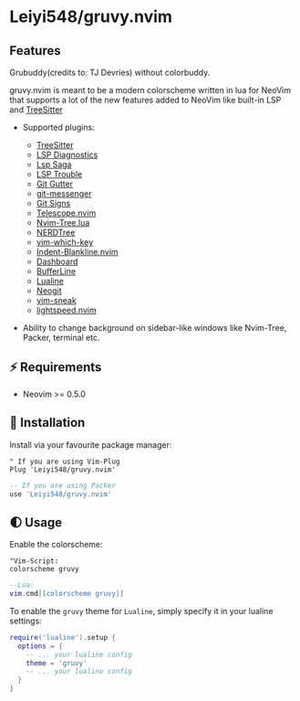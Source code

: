 # Leiyi548/gruvy.nvim

## Features

Grubuddy(credits to: TJ Devries) without colorbuddy.

gruvy.nvim is meant to be a modern colorscheme written in lua for NeoVim that supports a lot of the new features
added to NeoVim like built-in LSP and [TreeSitter](https://github.com/nvim-treesitter/nvim-treesitter)

- Supported plugins:

  - [TreeSitter](https://github.com/nvim-treesitter/nvim-treesitter)
  - [LSP Diagnostics](https://neovim.io/doc/user/lsp.html)
  - [Lsp Saga](https://github.com/glepnir/lspsaga.nvim)
  - [LSP Trouble](https://github.com/folke/lsp-trouble.nvim)
  - [Git Gutter](https://github.com/airblade/vim-gitgutter)
  - [git-messenger](https://github.com/rhysd/git-messenger.vim)
  - [Git Signs](https://github.com/lewis6991/gitsigns.nvim)
  - [Telescope.nvim](https://github.com/nvim-telescope/telescope.nvim)
  - [Nvim-Tree.lua](https://github.com/kyazdani42/nvim-tree.lua)
  - [NERDTree](https://github.com/preservim/nerdtree)
  - [vim-which-key](https://github.com/liuchengxu/vim-which-key)
  - [Indent-Blankline.nvim](https://github.com/lukas-reineke/indent-blankline.nvim)
  - [Dashboard](https://github.com/glepnir/dashboard-nvim)
  - [BufferLine](https://github.com/akinsho/nvim-bufferline.lua)
  - [Lualine](https://github.com/hoob3rt/lualine.nvim)
  - [Neogit](https://github.com/TimUntersberger/neogit)
  - [vim-sneak](https://github.com/justinmk/vim-sneak)
  - [lightspeed.nvim](https://github.com/ggandor/lightspeed.nvim)

- Ability to change background on sidebar-like windows like Nvim-Tree, Packer, terminal etc.

## ⚡️ Requirements

- Neovim >= 0.5.0

## 🌙 Installation

Install via your favourite package manager:

```vim
" If you are using Vim-Plug
Plug 'Leiyi548/gruvy.nvim'
```

```lua
-- If you are using Packer
use 'Leiyi548/gruvy.nvim'
```

## 🌓 Usage

Enable the colorscheme:

```vim
"Vim-Script:
colorscheme gruvy
```

```lua
--Lua:
vim.cmd[[colorscheme gruvy]]
```

To enable the `gruvy` theme for `Lualine`, simply specify it in your lualine settings:

```lua
require('lualine').setup {
  options = {
    -- ... your lualine config
    theme = 'gruvy'
    -- ... your lualine config
  }
}
```
